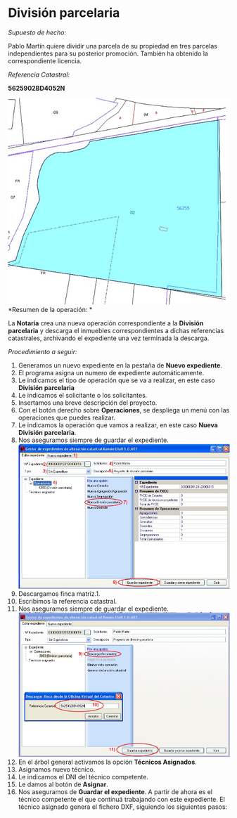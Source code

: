 # División parcelaria

*Supuesto de hecho:*

Pablo Martín quiere dividir una parcela de su propiedad en tres parcelas independientes para su posterior promoción. También ha obtenido la correspondiente licencia.

*Referencia Catastral:*

**5625902BD4052N**

![](/images/ope3/div1.jpg)
*Resumen de la operación: *

La **Notaría** crea una nueva operación correspondiente a la **División parcelaria** y descarga el  inmuebles correspondientes a dichas referencias catastrales, archivando el expediente una vez terminada la descarga.

*Procedimiento a seguir:*

1. Generamos un nuevo expediente en la pestaña de **Nuevo expediente**.
2. El programa asigna un numero de expediente automáticamente.
3. Le indicamos el tipo de operación que se va a realizar, en este caso **División parcelaria**
4. Le indicamos el solicitante o los solicitantes.
5. Insertamos una breve descripción del proyecto.
6. Con el botón derecho sobre **Operaciones**, se despliega un menú con las operaciones que puedes realizar.
7. Le indicamos la operación que vamos a realizar, en este caso **Nueva División parcelaria**.
8. Nos aseguramos siempre de guardar el expediente.![](/images/ope3/div2.jpg)
9. Descargamos  finca matriz.1. 
10. Escribimos la referencia catastral.
11. Nos aseguramos siempre de guardar el expediente.![](/images/ope3/div3.jpg)
12. En el árbol general activamos la opción **Técnicos Asignados**.
13. Asignamos nuevo técnico. 
14. Le indicamos el DNI del técnico competente. 
15. Le damos al botón de **Asignar**.
16. Nos aseguramos de **Guardar el expediente**.
A partir de ahora es el técnico competente el que continuá trabajando con este expediente. El  técnico asignado genera el fichero DXF, siguiendo los siguientes pasos:



